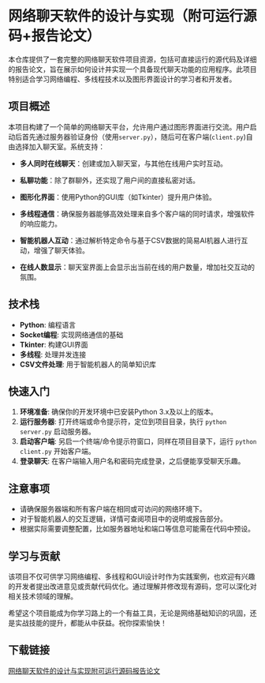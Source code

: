 # 网络聊天软件的设计与实现（附可运行源码+报告论文）

本仓库提供了一套完整的网络聊天软件项目资源，包括可直接运行的源代码及详细的报告论文，旨在展示如何设计并实现一个具备现代聊天功能的应用程序。此项目特别适合学习网络编程、多线程技术以及图形界面设计的学习者和开发者。

## 项目概述

本项目构建了一个简单的网络聊天平台，允许用户通过图形界面进行交流。用户启动后首先通过服务器验证身份（使用`server.py`），随后可在客户端(`client.py`)自由选择加入聊天室。系统支持：

- **多人同时在线聊天**：创建或加入聊天室，与其他在线用户实时互动。
  
- **私聊功能**：除了群聊外，还实现了用户间的直接私密对话。
  
- **图形化界面**：使用Python的GUI库（如Tkinter）提升用户体验。
  
- **多线程通信**：确保服务器能够高效处理来自多个客户端的同时请求，增强软件的响应能力。
  
- **智能机器人互动**：通过解析特定命令与基于CSV数据的简易AI机器人进行互动，增强了聊天体验。
  
- **在线人数显示**：聊天室界面上会显示出当前在线的用户数量，增加社交互动的氛围。

## 技术栈

- **Python**: 编程语言
- **Socket编程**: 实现网络通信的基础
- **Tkinter**: 构建GUI界面
- **多线程**: 处理并发连接
- **CSV文件处理**: 用于智能机器人的简单知识库

## 快速入门

1. **环境准备**: 确保你的开发环境中已安装Python 3.x及以上的版本。
2. **运行服务器**: 打开终端或命令提示符，定位到项目目录，执行 `python server.py` 启动服务器。
3. **启动客户端**: 另启一个终端/命令提示符窗口，同样在项目目录下，运行 `python client.py` 开始客户端。
4. **登录聊天**: 在客户端输入用户名和密码完成登录，之后便能享受聊天乐趣。

## 注意事项

- 请确保服务器端和所有客户端在相同或可访问的网络环境下。
- 对于智能机器人的交互逻辑，详情可查阅项目中的说明或报告部分。
- 根据实际需要调整配置，比如服务器地址和端口等信息可能需在代码中预设。

## 学习与贡献

该项目不仅可供学习网络编程、多线程和GUI设计时作为实践案例，也欢迎有兴趣的开发者提出改进意见或贡献代码优化。通过理解并修改现有源码，您可以深化对相关技术领域的理解。

希望这个项目能成为你学习路上的一个有益工具，无论是网络基础知识的巩固，还是实战技能的提升，都能从中获益。祝你探索愉快！

## 下载链接

[网络聊天软件的设计与实现附可运行源码报告论文](https://pan.quark.cn/s/0b6d3d3228a7)